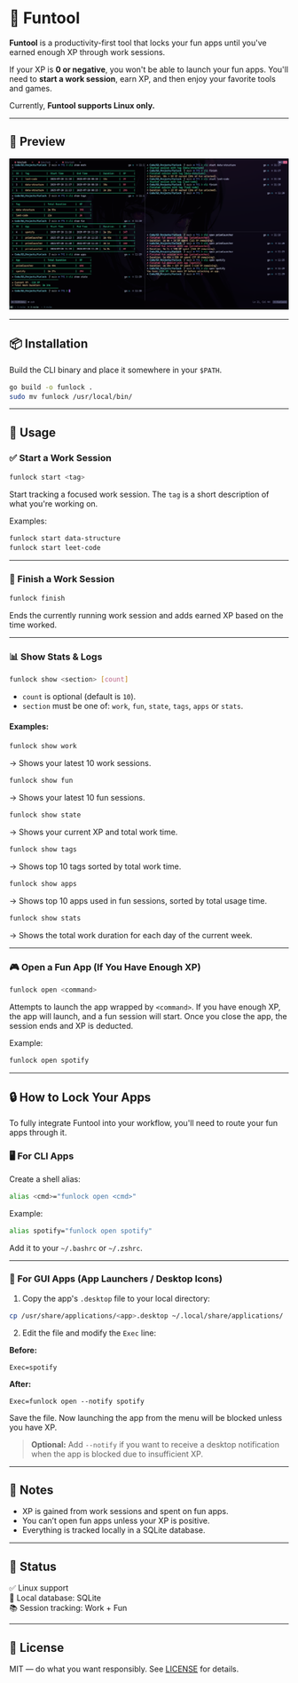 # 🔐 Funtool

**Funtool** is a productivity-first tool that locks your fun apps until you've earned enough XP through work sessions.

If your XP is **0 or negative**, you won't be able to launch your fun apps. You'll need to **start a work session**, earn XP, and then enjoy your favorite tools and games.

Currently, **Funtool supports Linux only.**

---

## 📸 Preview

![CLI Demo](assets/preview.png)

---

## 📦 Installation

Build the CLI binary and place it somewhere in your `$PATH`.

```bash
go build -o funlock .
sudo mv funlock /usr/local/bin/
```

---

## 🚀 Usage

### ✅ Start a Work Session

```bash
funlock start <tag>
```

Start tracking a focused work session. The `tag` is a short description of what you're working on.

Examples:

```bash
funlock start data-structure
funlock start leet-code
```

---

### 🛑 Finish a Work Session

```bash
funlock finish
```

Ends the currently running work session and adds earned XP based on the time worked.

---

### 📊 Show Stats & Logs

```bash
funlock show <section> [count]
```

- `count` is optional (default is `10`).
- `section` must be one of: `work`, `fun`, `state`, `tags`, `apps` or `stats`.

#### Examples:

```bash
funlock show work
```
→ Shows your latest 10 work sessions.

```bash
funlock show fun
```
→ Shows your latest 10 fun sessions.

```bash
funlock show state
```
→ Shows your current XP and total work time.

```bash
funlock show tags
```
→ Shows top 10 tags sorted by total work time.

```bash
funlock show apps
```
→ Shows top 10 apps used in fun sessions, sorted by total usage time.

```bash
funlock show stats
```
→ Shows the total work duration for each day of the current week.

---

### 🎮 Open a Fun App (If You Have Enough XP)

```bash
funlock open <command>
```

Attempts to launch the app wrapped by `<command>`. If you have enough XP, the app will launch, and a fun session will start. Once you close the app, the session ends and XP is deducted.

Example:

```bash
funlock open spotify
```

---

## 🔒 How to Lock Your Apps

To fully integrate Funtool into your workflow, you'll need to route your fun apps through it.

### 🖥️ For CLI Apps

Create a shell alias:

```bash
alias <cmd>="funlock open <cmd>"
```

Example:

```bash
alias spotify="funlock open spotify"
```

Add it to your `~/.bashrc` or `~/.zshrc`.

---

### 🧩 For GUI Apps (App Launchers / Desktop Icons)

1. Copy the app's `.desktop` file to your local directory:

```bash
cp /usr/share/applications/<app>.desktop ~/.local/share/applications/
```

2. Edit the file and modify the `Exec` line:

**Before:**
```
Exec=spotify
```

**After:**
```
Exec=funlock open --notify spotify
```
Save the file. Now launching the app from the menu will be blocked unless you have XP.

> **Optional:** Add `--notify` if you want to receive a desktop notification when the app is blocked due to insufficient XP.

---

## 📎 Notes

- XP is gained from work sessions and spent on fun apps.
- You can’t open fun apps unless your XP is positive.
- Everything is tracked locally in a SQLite database.

---

## 🧪 Status

✅ Linux support  
📁 Local database: SQLite  
📚 Session tracking: Work + Fun  

---

## 📄 License

MIT — do what you want responsibly. See [LICENSE](./LICENSE) for details.
